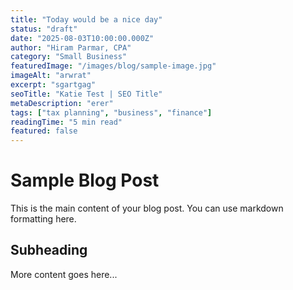 ```yaml
---
title: "Today would be a nice day"
status: "draft"
date: "2025-08-03T10:00:00.000Z"
author: "Hiram Parmar, CPA"
category: "Small Business"
featuredImage: "/images/blog/sample-image.jpg"
imageAlt: "arwrat"
excerpt: "sgartgag"
seoTitle: "Katie Test | SEO Title"
metaDescription: "erer"
tags: ["tax planning", "business", "finance"]
readingTime: "5 min read"
featured: false
---
```


# Sample Blog Post

This is the main content of your blog post. You can use markdown formatting here.

## Subheading

More content goes here...
